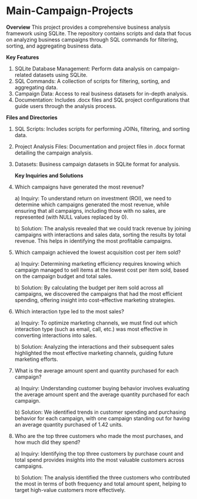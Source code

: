 # Main-Campaign-Projects
**Overview**
This project provides a comprehensive business analysis framework using SQLite. The repository contains scripts and data that focus on analyzing business campaigns through SQL commands for filtering, sorting, and aggregating business data.

**Key Features**
1) SQLite Database Management: Perform data analysis on campaign-related datasets using SQLite.
2) SQL Commands: A collection of scripts for filtering, sorting, and aggregating data.
3) Campaign Data: Access to real business datasets for in-depth analysis.
4) Documentation: Includes .docx files and SQL project configurations that guide users through the analysis process.
   
**Files and Directories**
1) SQL Scripts: Includes scripts for performing JOINs, filtering, and sorting data.
2) Project Analysis Files: Documentation and project files in .docx format detailing the campaign analysis.
3) Datasets: Business campaign datasets in SQLite format for analysis.



   **Key Inquiries and Solutions**
   
   
1) Which campaigns have generated the most revenue?
   
   a) Inquiry: To understand return on investment (ROI), we need to determine which campaigns generated the most revenue, while ensuring 
  that all campaigns, including those with no sales, are represented (with NULL values replaced by 0).

   b) Solution: The analysis revealed that we could track revenue by joining campaigns with interactions and sales data, sorting the 
  results by total revenue. This helps in identifying the most profitable campaigns.

2) Which campaign achieved the lowest acquisition cost per item sold?
   
   a) Inquiry: Determining marketing efficiency requires knowing which campaign managed to sell items at the lowest cost per item sold, 
   based on the campaign budget and total sales.

   b) Solution: By calculating the budget per item sold across all campaigns, we discovered the campaigns that had the most efficient 
   spending, offering insight into cost-effective marketing strategies.

3) Which interaction type led to the most sales?
   
   a) Inquiry: To optimize marketing channels, we must find out which interaction type (such as email, call, etc.) was most effective in 
   converting interactions into sales.

   b) Solution: Analyzing the interactions and their subsequent sales highlighted the most effective marketing channels, guiding future 
   marketing efforts.

4) What is the average amount spent and quantity purchased for each campaign?
   
   a) Inquiry: Understanding customer buying behavior involves evaluating the average amount spent and the average quantity purchased for 
   each campaign.

   b) Solution: We identified trends in customer spending and purchasing behavior for each campaign, with one campaign standing out for 
    having an average quantity purchased of 1.42 units.

5) Who are the top three customers who made the most purchases, and how much did they spend?
   
   a) Inquiry: Identifying the top three customers by purchase count and total spend provides insights into the most valuable customers 
   across campaigns.

   b) Solution: The analysis identified the three customers who contributed the most in terms of both frequency and total amount spent, 
   helping to target high-value customers more effectively.
